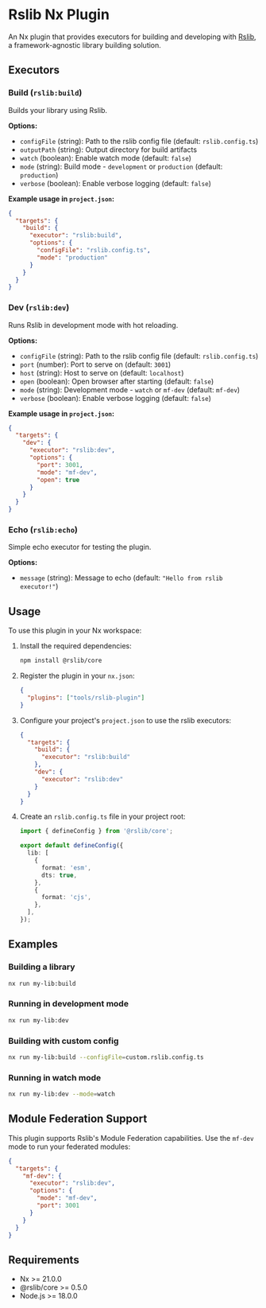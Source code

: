 # Rslib Nx Plugin

An Nx plugin that provides executors for building and developing with [Rslib](https://lib.rsbuild.dev/), a framework-agnostic library building solution.

## Executors

### Build (`rslib:build`)

Builds your library using Rslib.

**Options:**

- `configFile` (string): Path to the rslib config file (default: `rslib.config.ts`)
- `outputPath` (string): Output directory for build artifacts
- `watch` (boolean): Enable watch mode (default: `false`)
- `mode` (string): Build mode - `development` or `production` (default: `production`)
- `verbose` (boolean): Enable verbose logging (default: `false`)

**Example usage in `project.json`:**

```json
{
  "targets": {
    "build": {
      "executor": "rslib:build",
      "options": {
        "configFile": "rslib.config.ts",
        "mode": "production"
      }
    }
  }
}
```

### Dev (`rslib:dev`)

Runs Rslib in development mode with hot reloading.

**Options:**

- `configFile` (string): Path to the rslib config file (default: `rslib.config.ts`)
- `port` (number): Port to serve on (default: `3001`)
- `host` (string): Host to serve on (default: `localhost`)
- `open` (boolean): Open browser after starting (default: `false`)
- `mode` (string): Development mode - `watch` or `mf-dev` (default: `mf-dev`)
- `verbose` (boolean): Enable verbose logging (default: `false`)

**Example usage in `project.json`:**

```json
{
  "targets": {
    "dev": {
      "executor": "rslib:dev",
      "options": {
        "port": 3001,
        "mode": "mf-dev",
        "open": true
      }
    }
  }
}
```

### Echo (`rslib:echo`)

Simple echo executor for testing the plugin.

**Options:**

- `message` (string): Message to echo (default: `"Hello from rslib executor!"`)

## Usage

To use this plugin in your Nx workspace:

1. Install the required dependencies:

   ```bash
   npm install @rslib/core
   ```

2. Register the plugin in your `nx.json`:

   ```json
   {
     "plugins": ["tools/rslib-plugin"]
   }
   ```

3. Configure your project's `project.json` to use the rslib executors:

   ```json
   {
     "targets": {
       "build": {
         "executor": "rslib:build"
       },
       "dev": {
         "executor": "rslib:dev"
       }
     }
   }
   ```

4. Create an `rslib.config.ts` file in your project root:

   ```typescript
   import { defineConfig } from '@rslib/core';

   export default defineConfig({
     lib: [
       {
         format: 'esm',
         dts: true,
       },
       {
         format: 'cjs',
       },
     ],
   });
   ```

## Examples

### Building a library

```bash
nx run my-lib:build
```

### Running in development mode

```bash
nx run my-lib:dev
```

### Building with custom config

```bash
nx run my-lib:build --configFile=custom.rslib.config.ts
```

### Running in watch mode

```bash
nx run my-lib:dev --mode=watch
```

## Module Federation Support

This plugin supports Rslib's Module Federation capabilities. Use the `mf-dev` mode to run your federated modules:

```json
{
  "targets": {
    "mf-dev": {
      "executor": "rslib:dev",
      "options": {
        "mode": "mf-dev",
        "port": 3001
      }
    }
  }
}
```

## Requirements

- Nx >= 21.0.0
- @rslib/core >= 0.5.0
- Node.js >= 18.0.0
